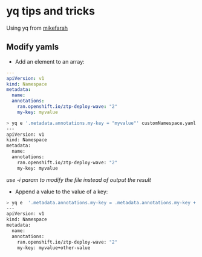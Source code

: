 # yq tips and tricks

Using yq from [mikefarah](https://github.com/mikefarah/yq)

## Modify yamls

 * Add an element to an array:

```yaml
---
apiVersion: v1
kind: Namespace
metadata:
  name:
  annotations:
    ran.openshift.io/ztp-deploy-wave: "2"
    my-key: myvalue
```

```bash
> yq e '.metadata.annotations.my-key = "myvalue"' customNamespace.yaml
---
apiVersion: v1
kind: Namespace
metadata:
  name:
  annotations:
    ran.openshift.io/ztp-deploy-wave: "2"
    my-key: myvalue
```

*use -i param to modify the file instead of output the result*

 * Append a value to the value of a key:
 
```bash
> yq e  '.metadata.annotations.my-key = .metadata.annotations.my-key + "+other-value"' customNamespace.yaml 
---
apiVersion: v1
kind: Namespace
metadata:
  name:
  annotations:
    ran.openshift.io/ztp-deploy-wave: "2"
    my-key: myvalue+other-value
```
